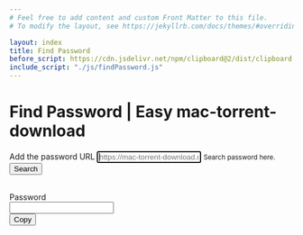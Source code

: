 ```yaml
---
# Feel free to add content and custom Front Matter to this file.
# To modify the layout, see https://jekyllrb.com/docs/themes/#overriding-theme-defaults

layout: index
title: Find Password
before_script: https://cdn.jsdelivr.net/npm/clipboard@2/dist/clipboard.min.js
include_script: "./js/findPassword.js"
---
```

<h1 class="text-center">Find Password | Easy mac-torrent-download</h1>
<form id="findPasswordForm">
    <div class="form-group">
        <label for="passwordUrl">Add the password URL</label>
        <input type="text" class="form-control" id="passwordUrl" aria-describedby="passwordUrlHelp" autofocus="autofocus" required="required" placeholder="https://mac-torrent-download.net/pw.php?...">
        <small id="passwordUrlHelp" class="form-text text-muted">Search password here.</small>
    </div>
    <button type="submit" class="btn btn-primary" id="searchButton">Search</button>
    <br/><br/>
    <div class="alert alert-danger" role="alert" id="error-alert" style="display:none">
        Error getting the password from the given URL.
    </div>
</form>

<div class="input-group">
  <div class="input-group-prepend">
    <span class="input-group-text">Password</span>
  </div>
  <input type="text" class="form-control" id="password" readonly>
  <div class="input-group-append" id="button-addon">
    <button class="btn btn-outline-secondary" type="button" id="copy-button" data-clipboard-target="#password">Copy</button>
  </div>
</div>